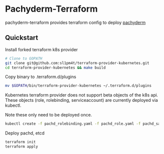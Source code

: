 # Pachyderm-Terraform
pachyderm-terraform provides terraform config to deploy [pachyderm](https://github.com/pachyderm/pachyderm)

## Quickstart

Install forked terraform k8s provider
```bash
# Clone to GOPATH
git clone git@github.com:sl1pm4t/terraform-provider-kubernetes.git
cd terraform-provider-kubernetes && make build
```

Copy binary to .terraform.d/plugins
```bash
mv $GOPATH/bin/terraform-provider-kubernetes ~/.terraform.d/plugins
```

Kubernetes terraform provider does not support beta objects of the k8s api. These objects (role, rolebinding, serviceaccount) are currently deployed via kubectl.

Note these only need to be deployed once.
```bash
kubectl create -f pachd_rolebinding.yaml -f pachd_role.yaml -f pachd_sa.yaml
```

Deploy pachd, etcd
```bash
terraform init
terraform apply
```